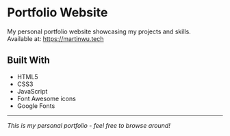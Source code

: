 # Portfolio Website

My personal portfolio website showcasing my projects and skills. <br />
Available at: https://martinwu.tech

## Built With
- HTML5
- CSS3
- JavaScript
- Font Awesome icons
- Google Fonts



---

*This is my personal portfolio - feel free to browse around!*